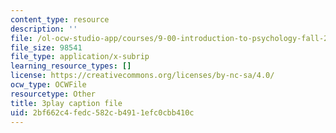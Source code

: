 ```yaml
---
content_type: resource
description: ''
file: /ol-ocw-studio-app/courses/9-00-introduction-to-psychology-fall-2004/2bf662c4fedc582cb4911efc0cbb410c_10504.vtt
file_size: 98541
file_type: application/x-subrip
learning_resource_types: []
license: https://creativecommons.org/licenses/by-nc-sa/4.0/
ocw_type: OCWFile
resourcetype: Other
title: 3play caption file
uid: 2bf662c4-fedc-582c-b491-1efc0cbb410c
---
```

